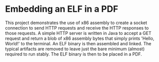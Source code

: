 # Embedding an ELF in a PDF

This project demonstrates the use of x86 assembly to create a socket connection to send HTTP requests and receive the HTTP responses to those requests. A simple HTTP server is written in Java to accept a GET request and return a blob of x86 assembly bytes that simply prints 'Hello, World!' to the terminal. An ELF binary is then assembled and linked. The typical artifacts are removed to leave just the bare minimum (almost) required to run stably. The ELF binary is then to be placed in a PDF.
